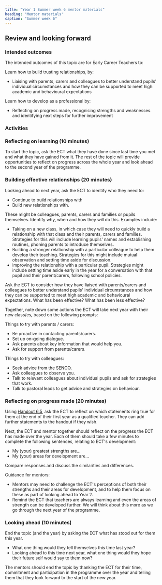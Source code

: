 ```yaml
---
title: "Year 1 Summer week 6 mentor materials"
heading: "Mentor materials"
caption: "Summer week 6"
---
```


## Review and looking forward

### Intended outcomes

The intended outcomes of this topic are for Early Career Teachers to:

Learn how to build trusting relationships, by:

- Liaising with parents, carers and colleagues to better understand pupils' individual circumstances and how they can be supported to meet high academic and behavioural expectations

Learn how to develop as a professional by:

- Reflecting on progress made, recognising strengths and weaknesses and identifying next steps for further improvement

### Activities

### Reflecting on learning (10 minutes)

To start the topic, ask the ECT what they have done since last time you met and what they have gained from it. The rest of the topic will provide opportunities to reflect on progress across the whole year and look ahead to the second year of the programme.

### Building effective relationships (20 minutes)

Looking ahead to next year, ask the ECT to identify who they need to:

- Continue to build relationships with
- Build new relationships with.

These might be colleagues, parents, carers and families or pupils themselves. Identify why, when and how they will do this. Examples include:

- Taking on a new class, in which case they will need to quickly build a relationship with that class and their parents, carers and families. Strategies for this will include learning pupils' names and establishing routines, phoning parents to introduce themselves.
- Building a stronger relationship with a particular colleague to help them develop their teaching. Strategies for this might include mutual observation and setting time aside for discussion.
- Improving the relationship with a particular pupil. Strategies might include setting time aside early in the year for a conversation with that pupil and their parent/carers, following school policies.

Ask the ECT to consider how they have liaised with parents/carers and colleagues to better understand pupils' individual circumstances and how they can be supported to meet high academic and behavioural expectations. What has been effective? What has been less effective?

Together, note down some actions the ECT will take next year with their new class/es, based on the following prompts:

Things to try with parents / carers:

- Be proactive in contacting parents/carers.
- Set up on-going dialogue.
- Ask parents about key information that would help you.
- Ask for support from parents/carers.

Things to try with colleagues:

- Seek advice from the SENCO.
- Ask colleagues to observe you.
- Talk to relevant colleagues about individual pupils and ask for strategies that work.
- Talk to pastoral leads to get advice and strategies on behaviour.

### Reflecting on progress made (20 minutes)

Using [Handout 6.5](/assets/materials/edt-Block-6-mentor-handout-6.5.pdf), ask the ECT to reflect on which statements ring true for them at the end of their first year as a qualified teacher. They can add further statements to the handout if they wish.

Next, the ECT and mentor together should reflect on the progress the ECT has made over the year. Each of them should take a few minutes to complete the following sentences, relating to ECT's development:

- My (your) greatest strengths are…
- My (your) areas for development are…

Compare responses and discuss the similarities and differences.

Guidance for mentors:

- Mentors may need to challenge the ECT's perceptions of both their strengths and their areas for development, and to help them focus on these as part of looking ahead to Year 2.
- Remind the ECT that teachers are always learning and even the areas of strength can be developed further. We will think about this more as we go through the next year of the programme.

### Looking ahead (10 minutes)

End the topic (and the year) by asking the ECT what has stood out for them this year.

- What one thing would they tell themselves this time last year?
- Looking ahead to this time next year, what one thing would they hope their future self would say to them now?

The mentors should end the topic by thanking the ECT for their time, commitment and participation in the programme over the year and telling them that they look forward to the start of the new year.
